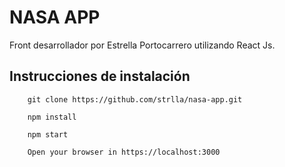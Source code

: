 # NASA APP
Front desarrollador por Estrella Portocarrero utilizando React Js. 

## Instrucciones de instalación
```
    git clone https://github.com/strlla/nasa-app.git
    
    npm install
    
    npm start
    
    Open your browser in https://localhost:3000
```

